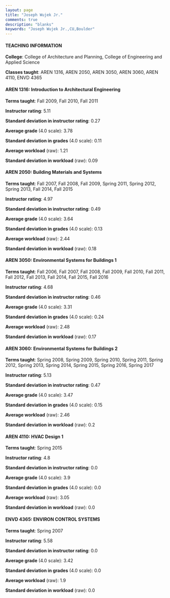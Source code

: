 ```yaml
---
layout: page
title: "Joseph Wujek Jr." 
comments: true
description: "blanks"
keywords: "Joseph Wujek Jr.,CU,Boulder"
---
```

<head>
<script src="https://ajax.googleapis.com/ajax/libs/jquery/2.1.3/jquery.min.js"></script>
<script src="https://dl.dropboxusercontent.com/s/pc42nxpaw1ea4o9/highcharts.js?dl=0"></script>
<!-- <script src="../assets/js/highcharts.js"></script> -->
<style type="text/css">@font-face {
	font-family: "Bebas Neue";
	src: url(https://www.filehosting.org/file/details/544349/BebasNeue Regular.otf) format("opentype");
	}
	h1.Bebas { 
		font-family: "Bebas Neue", Verdana, Tahoma;
	}
</style>
</head>
	   
#### TEACHING INFORMATION

**College**: College of Architecture and Planning, College of Engineering and Applied Science

**Classes taught**: AREN 1316, AREN 2050, AREN 3050, AREN 3060, AREN 4110, ENVD 4365

#### AREN 1316: Introduction to Architectural Engineering

**Terms taught**: Fall 2009, Fall 2010, Fall 2011

**Instructor rating**: 5.11

**Standard deviation in instructor rating**: 0.27

**Average grade** (4.0 scale): 3.78

**Standard deviation in grades** (4.0 scale): 0.11

**Average workload** (raw): 1.21

**Standard deviation in workload** (raw): 0.09

#### AREN 2050: Building Materials and Systems

**Terms taught**: Fall 2007, Fall 2008, Fall 2009, Spring 2011, Spring 2012, Spring 2013, Fall 2014, Fall 2015

**Instructor rating**: 4.97

**Standard deviation in instructor rating**: 0.49

**Average grade** (4.0 scale): 3.64

**Standard deviation in grades** (4.0 scale): 0.13

**Average workload** (raw): 2.44

**Standard deviation in workload** (raw): 0.18

#### AREN 3050: Environmental Systems for Buildings 1

**Terms taught**: Fall 2006, Fall 2007, Fall 2008, Fall 2009, Fall 2010, Fall 2011, Fall 2012, Fall 2013, Fall 2014, Fall 2015, Fall 2016

**Instructor rating**: 4.68

**Standard deviation in instructor rating**: 0.46

**Average grade** (4.0 scale): 3.31

**Standard deviation in grades** (4.0 scale): 0.24

**Average workload** (raw): 2.48

**Standard deviation in workload** (raw): 0.17

#### AREN 3060: Environmental Systems for Buildings 2

**Terms taught**: Spring 2008, Spring 2009, Spring 2010, Spring 2011, Spring 2012, Spring 2013, Spring 2014, Spring 2015, Spring 2016, Spring 2017

**Instructor rating**: 5.13

**Standard deviation in instructor rating**: 0.47

**Average grade** (4.0 scale): 3.47

**Standard deviation in grades** (4.0 scale): 0.15

**Average workload** (raw): 2.46

**Standard deviation in workload** (raw): 0.2

#### AREN 4110: HVAC Design 1

**Terms taught**: Spring 2015

**Instructor rating**: 4.8

**Standard deviation in instructor rating**: 0.0

**Average grade** (4.0 scale): 3.9

**Standard deviation in grades** (4.0 scale): 0.0

**Average workload** (raw): 3.05

**Standard deviation in workload** (raw): 0.0

#### ENVD 4365: ENVIRON CONTROL SYSTEMS

**Terms taught**: Spring 2007

**Instructor rating**: 5.58

**Standard deviation in instructor rating**: 0.0

**Average grade** (4.0 scale): 3.42

**Standard deviation in grades** (4.0 scale): 0.0

**Average workload** (raw): 1.9

**Standard deviation in workload** (raw): 0.0

